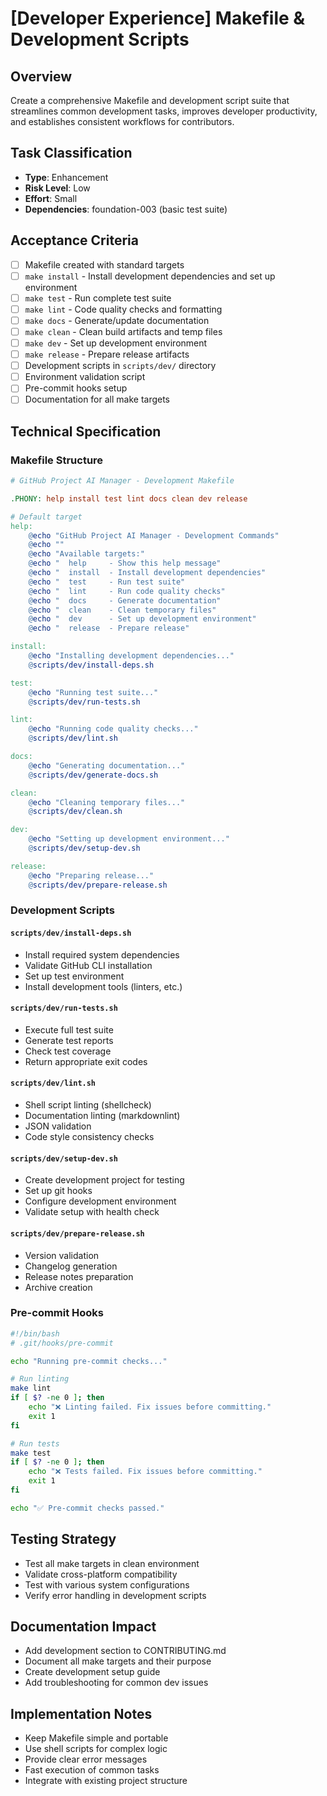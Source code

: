 # [Developer Experience] Makefile & Development Scripts

## Overview
Create a comprehensive Makefile and development script suite that streamlines common development tasks, improves developer productivity, and establishes consistent workflows for contributors.

## Task Classification
- **Type**: Enhancement
- **Risk Level**: Low
- **Effort**: Small
- **Dependencies**: foundation-003 (basic test suite)

## Acceptance Criteria
- [ ] Makefile created with standard targets
- [ ] `make install` - Install development dependencies and set up environment
- [ ] `make test` - Run complete test suite
- [ ] `make lint` - Code quality checks and formatting
- [ ] `make docs` - Generate/update documentation
- [ ] `make clean` - Clean build artifacts and temp files
- [ ] `make dev` - Set up development environment
- [ ] `make release` - Prepare release artifacts
- [ ] Development scripts in `scripts/dev/` directory
- [ ] Environment validation script
- [ ] Pre-commit hooks setup
- [ ] Documentation for all make targets

## Technical Specification

### Makefile Structure
```makefile
# GitHub Project AI Manager - Development Makefile

.PHONY: help install test lint docs clean dev release

# Default target
help:
	@echo "GitHub Project AI Manager - Development Commands"
	@echo ""
	@echo "Available targets:"
	@echo "  help     - Show this help message"
	@echo "  install  - Install development dependencies"
	@echo "  test     - Run test suite"
	@echo "  lint     - Run code quality checks"
	@echo "  docs     - Generate documentation"
	@echo "  clean    - Clean temporary files"
	@echo "  dev      - Set up development environment"
	@echo "  release  - Prepare release"

install:
	@echo "Installing development dependencies..."
	@scripts/dev/install-deps.sh

test:
	@echo "Running test suite..."
	@scripts/dev/run-tests.sh

lint:
	@echo "Running code quality checks..."
	@scripts/dev/lint.sh

docs:
	@echo "Generating documentation..."
	@scripts/dev/generate-docs.sh

clean:
	@echo "Cleaning temporary files..."
	@scripts/dev/clean.sh

dev:
	@echo "Setting up development environment..."
	@scripts/dev/setup-dev.sh

release:
	@echo "Preparing release..."
	@scripts/dev/prepare-release.sh
```

### Development Scripts

#### `scripts/dev/install-deps.sh`
- Install required system dependencies
- Validate GitHub CLI installation
- Set up test environment
- Install development tools (linters, etc.)

#### `scripts/dev/run-tests.sh`
- Execute full test suite
- Generate test reports
- Check test coverage
- Return appropriate exit codes

#### `scripts/dev/lint.sh`
- Shell script linting (shellcheck)
- Documentation linting (markdownlint)
- JSON validation
- Code style consistency checks

#### `scripts/dev/setup-dev.sh`
- Create development project for testing
- Set up git hooks
- Configure development environment
- Validate setup with health check

#### `scripts/dev/prepare-release.sh`
- Version validation
- Changelog generation
- Release notes preparation
- Archive creation

### Pre-commit Hooks
```bash
#!/bin/bash
# .git/hooks/pre-commit

echo "Running pre-commit checks..."

# Run linting
make lint
if [ $? -ne 0 ]; then
    echo "❌ Linting failed. Fix issues before committing."
    exit 1
fi

# Run tests
make test
if [ $? -ne 0 ]; then
    echo "❌ Tests failed. Fix issues before committing."
    exit 1
fi

echo "✅ Pre-commit checks passed."
```

## Testing Strategy
- Test all make targets in clean environment
- Validate cross-platform compatibility
- Test with various system configurations
- Verify error handling in development scripts

## Documentation Impact
- Add development section to CONTRIBUTING.md
- Document all make targets and their purpose
- Create development setup guide
- Add troubleshooting for common dev issues

## Implementation Notes
- Keep Makefile simple and portable
- Use shell scripts for complex logic
- Provide clear error messages
- Fast execution of common tasks
- Integrate with existing project structure